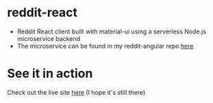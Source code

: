 # reddit-react
- Reddit React client built with material-ui using a serverless Node.js microservice backend
- The microservice can be found in my reddit-angular repo [here](https://github.com/joshshowalter/reddit-angular/tree/master/snoowrap-service)

# See it in action
Check out the live site [here](http://reddit-react.s3-website-us-east-1.amazonaws.com/) (I hope it's still there)
